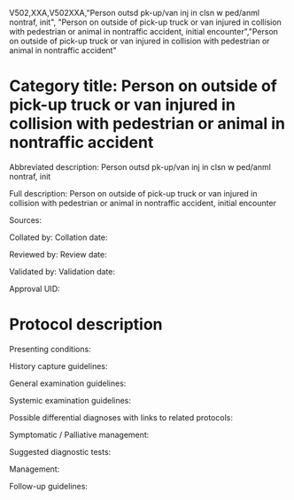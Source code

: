 V502,XXA,V502XXA,"Person outsd pk-up/van inj in clsn w ped/anml nontraf, init", "Person on outside of pick-up truck or van injured in collision with pedestrian or animal in nontraffic accident, initial encounter","Person on outside of pick-up truck or van injured in collision with pedestrian or animal in nontraffic accident"
# Category title: Person on outside of pick-up truck or van injured in collision with pedestrian or animal in nontraffic accident

Abbreviated description: Person outsd pk-up/van inj in clsn w ped/anml nontraf, init

Full description: Person on outside of pick-up truck or van injured in collision with pedestrian or animal in nontraffic accident, initial encounter

Sources:

Collated by:
Collation date:

Reviewed by:
Review date:

Validated by:
Validation date:

Approval UID:

# Protocol description

Presenting conditions:

History capture guidelines:

General examination guidelines:

Systemic examination guidelines:

Possible differential diagnoses with links to related protocols:

Symptomatic / Palliative management:

Suggested diagnostic tests:

Management:

Follow-up guidelines:
